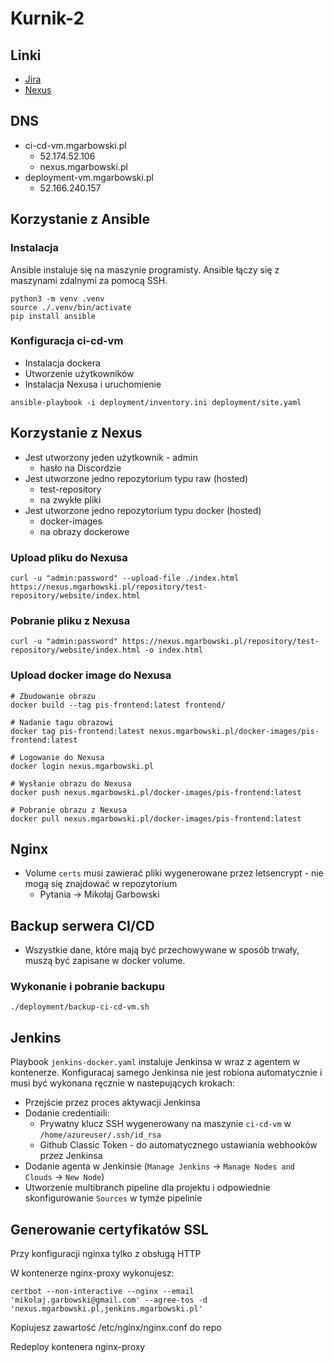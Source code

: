 # Kurnik-2


## Linki
* [Jira](https://michluszcz.atlassian.net/jira/software/projects/SCRUM/boards/1/backlog)
* [Nexus](https://nexus.mgarbowski.pl)

## DNS
* ci-cd-vm.mgarbowski.pl
  * 52.174.52.106
  * nexus.mgarbowski.pl
* deployment-vm.mgarbowski.pl
  * 52.166.240.157

## Korzystanie z Ansible

### Instalacja
Ansible instaluje się na maszynie programisty.
Ansible łączy się z maszynami zdalnymi za pomocą SSH.

```shell
python3 -m venv .venv
source ./.venv/bin/activate
pip install ansible
```

### Konfiguracja ci-cd-vm
* Instalacja dockera
* Utworzenie użytkowników
* Instalacja Nexusa i uruchomienie

```shell
ansible-playbook -i deployment/inventory.ini deployment/site.yaml
```

## Korzystanie z Nexus
* Jest utworzony jeden użytkownik - admin
  * hasło na Discordzie
* Jest utworzone jedno repozytorium typu raw (hosted)
  * test-repository
  * na zwykłe pliki
* Jest utworzone jedno repozytorium typu docker (hosted)
  * docker-images
  * na obrazy dockerowe

### Upload pliku do Nexusa

```shell
curl -u "admin:password" --upload-file ./index.html https://nexus.mgarbowski.pl/repository/test-repository/website/index.html
```

### Pobranie pliku z Nexusa

```shell
curl -u "admin:password" https://nexus.mgarbowski.pl/repository/test-repository/website/index.html -o index.html
```

### Upload docker image do Nexusa

```shell
# Zbudowanie obrazu
docker build --tag pis-frontend:latest frontend/

# Nadanie tagu obrazowi
docker tag pis-frontend:latest nexus.mgarbowski.pl/docker-images/pis-frontend:latest

# Logowanie do Nexusa
docker login nexus.mgarbowski.pl

# Wysłanie obrazu do Nexusa
docker push nexus.mgarbowski.pl/docker-images/pis-frontend:latest

# Pobranie obrazu z Nexusa
docker pull nexus.mgarbowski.pl/docker-images/pis-frontend:latest
```

## Nginx
* Volume `certs` musi zawierać pliki wygenerowane przez letsencrypt - nie mogą się znajdować w repozytorium
  * Pytania -> Mikołaj Garbowski

## Backup serwera CI/CD
* Wszystkie dane, które mają być przechowywane w sposób trwały, muszą być zapisane w docker volume.

### Wykonanie i pobranie backupu
```shell
./deployment/backup-ci-cd-vm.sh
```

## Jenkins
Playbook `jenkins-docker.yaml` instaluje Jenkinsa w wraz z agentem w kontenerze.
Konfiguracaj samego Jenkinsa nie jest robiona automatycznie i musi być wykonana ręcznie w nastepujących krokach:
- Przejście przez proces aktywacji Jenkinsa
- Dodanie credentiaili:
  - Prywatny klucz SSH wygenerowany na maszynie `ci-cd-vm` w `/home/azureuser/.ssh/id_rsa`
  - Github Classic Token - do automatycznego ustawiania webhooków przez Jenkinsa
- Dodanie agenta w Jenkinsie (`Manage Jenkins` -> `Manage Nodes and Clouds` -> `New Node`)
- Utworzenie multibranch pipeline dla projektu i odpowiednie skonfigurowanie `Sources` w tymże pipelinie

## Generowanie certyfikatów SSL
Przy konfiguracji nginxa tylko z obsługą HTTP

W kontenerze nginx-proxy wykonujesz:

```shell
certbot --non-interactive --nginx --email 'mikolaj.garbowski@gmail.com' --agree-tos -d 'nexus.mgarbowski.pl,jenkins.mgarbowski.pl'
```

Kopiujesz zawartość /etc/nginx/nginx.conf do repo

Redeploy kontenera nginx-proxy
